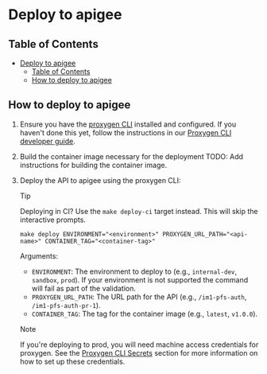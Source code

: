 # Deploy to apigee

## Table of Contents

- [Deploy to apigee](#deploy-to-apigee)
  - [Table of Contents](#table-of-contents)
  - [How to deploy to apigee](#how-to-deploy-to-apigee)

## How to deploy to apigee

1. Ensure you have the [proxygen CLI](#proxygen-cli) installed and configured. If you haven't done this yet, follow the instructions in our [Proxygen CLI developer guide](./Proxygen_CLI.md#installation-and-configuration).

2. Build the container image necessary for the deployment
   TODO: Add instructions for building the container image.

3. Deploy the API to apigee using the proxygen CLI:

   > [!TIP]
   > Deploying in CI? Use the `make deploy-ci` target instead. This will skip the interactive prompts.

   ```shell
   make deploy ENVIRONMENT="<environment>" PROXYGEN_URL_PATH="<api-name>" CONTAINER_TAG="<container-tag>"
   ```

   Arguments:
   - `ENVIRONMENT`: The environment to deploy to (e.g., `internal-dev`, `sandbox`, `prod`). If your environment is not supported the command will fail as part of the validation.
   - `PROXYGEN_URL_PATH`: The URL path for the API (e.g., `/im1-pfs-auth`, `/im1-pfs-auth-pr-1`).
   - `CONTAINER_TAG`: The tag for the container image (e.g., `latest`, `v1.0.0`).

   > [!NOTE]
   > If you're deploying to prod, you will need machine access credentials for proxygen. See the [Proxygen CLI Secrets](./Proxygen_CLI.md#secrets) section for more information on how to set up these credentials.

